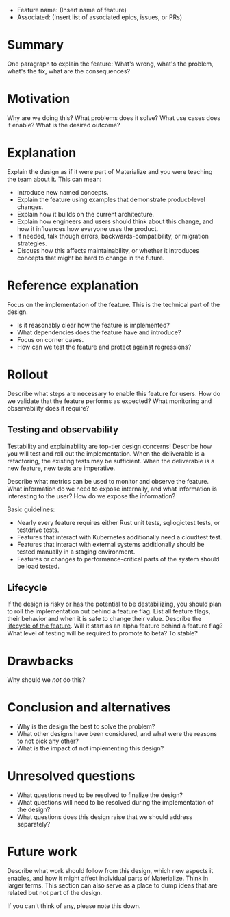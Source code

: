 - Feature name: (Insert name of feature)
- Associated: (Insert list of associated epics, issues, or PRs)

# Summary
[summary]: #summary

One paragraph to explain the feature: What's wrong, what's the problem, what's the fix, what are the consequences?

# Motivation
[motivation]: #motivation

Why are we doing this? What problems does it solve? What use cases does it enable? What is the desired outcome?

# Explanation
[explanation]: #explanation

Explain the design as if it were part of Materialize and you were teaching the team about it.
This can mean:

- Introduce new named concepts.
- Explain the feature using examples that demonstrate product-level changes.
- Explain how it builds on the current architecture.
- Explain how engineers and users should think about this change, and how it influences how everyone uses the product.
- If needed, talk though errors, backwards-compatibility, or migration strategies.
- Discuss how this affects maintainability, or whether it introduces concepts that might be hard to change in the future.

# Reference explanation
[reference-explanation]: #reference-explanation

Focus on the implementation of the feature.
This is the technical part of the design.

- Is it reasonably clear how the feature is implemented?
- What dependencies does the feature have and introduce?
- Focus on corner cases.
- How can we test the feature and protect against regressions?

# Rollout
[rollout]: #rollout

Describe what steps are necessary to enable this feature for users.
How do we validate that the feature performs as expected? What monitoring and observability does it require?

## Testing and observability
[testing-and-observability]: #testing-and-observability

Testability and explainability are top-tier design concerns!
Describe how you will test and roll out the implementation.
When the deliverable is a refactoring, the existing tests may be sufficient.
When the deliverable is a new feature, new tests are imperative.

Describe what metrics can be used to monitor and observe the feature.
What information do we need to expose internally, and what information is interesting to the user?
How do we expose the information?

Basic guidelines:

* Nearly every feature requires either Rust unit tests, sqllogictest tests, or testdrive tests.
* Features that interact with Kubernetes additionally need a cloudtest test.
* Features that interact with external systems additionally should be tested manually in a staging environment.
* Features or changes to performance-critical parts of the system should be load tested.

## Lifecycle
[lifecycle]: #lifecycle

If the design is risky or has the potential to be destabilizing, you should plan to roll the implementation out behind a feature flag.
List all feature flags, their behavior and when it is safe to change their value.
Describe the [lifecycle of the feature](https://www.notion.so/Feature-lifecycle-2fb13301803b4b7e9ba0868238bd4cfb).
Will it start as an alpha feature behind a feature flag?
What level of testing will be required to promote to beta?
To stable?

# Drawbacks
[drawbacks]: #drawbacks

Why should we *not* do this?

# Conclusion and alternatives
[conclusion-and-alternatives]: #conclusion-and-alternatives

- Why is the design the best to solve the problem?
- What other designs have been considered, and what were the reasons to not pick any other?
- What is the impact of not implementing this design?

# Unresolved questions
[unresolved-questions]: #unresolved-questions

- What questions need to be resolved to finalize the design?
- What questions will need to be resolved during the implementation of the design?
- What questions does this design raise that we should address separately?

# Future work
[future-work]: #future-work

Describe what work should follow from this design, which new aspects it enables, and how it might affect individual parts of Materialize.
Think in larger terms.
This section can also serve as a place to dump ideas that are related but not part of the design.

If you can't think of any, please note this down.
